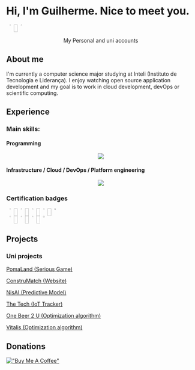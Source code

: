 # Hi, I'm Guilherme. Nice to meet you.

<div align=center style="display:flex">
  <a href="https://github.com/guilherme-n-l"><img src="https://avatars.githubusercontent.com/u/95086304?v=4" width="15%"/></a>
  <img width="2%">
  <a href="https://github.com/guilh-n-l"><img src="https://avatars.githubusercontent.com/u/110556149?v=4" width="15%"/></a>
</div>
<div align=center>
  <p>My Personal and uni accounts</p>
</div>

## About me

I'm currently a computer science major studying at Inteli (Instituto de Tecnologia e Liderança). I enjoy watching open source application development and my goal is to work in cloud development, devOps or scientific computing.

## Experience

### Main skills:

#### Programming

<p align="center">
  <a href="https://skillicons.dev">
    <img src="https://skillicons.dev/icons?i=java,py,js,go,c,cpp,nix,perl,rust" />
  </a>
</p>

#### Infrastructure / Cloud / DevOps / Platform engineering

<p align="center">
  <a href="https://skillicons.dev">
    <img src="https://skillicons.dev/icons?i=bash,linux,docker,kubernetes,aws,azure,gcp" />
  </a>
</p>

### Certification badges


<div align=center style="display:flex">
  <a href="https://www.credly.com/badges/cc745578-3992-4320-99c2-719247beb45e/public_url"><img src="https://images.credly.com/size/340x340/images/73e4a58b-a8ef-41a3-a7db-9183dd269882/image.png" width="15%"/></a>
  <img width="2%">
  <a href="https://www.credly.com/badges/595973f3-9ebe-4cf9-8ae4-1dafb98c1b4d/public_url"><img src="https://images.credly.com/size/340x340/images/2f7b0627-48a0-4894-8d46-3245bdfe0463/image.png" width="15%"/></a>
  <img width="2%">
  <a href="https://www.credly.com/badges/b7ed1ba1-ad3f-463f-b02a-2f8ec7256fb9/public_url"><img src="https://images.credly.com/size/340x340/images/119182cf-ca68-495a-a415-bff62dfdcc7e/image.png" width="15%"/></a>
  <img width="2%">
  <a href="https://www.credly.com/badges/1332c5ea-3c0a-4946-916c-9e413066baa9/public_url"><img src="https://images.credly.com/size/340x340/images/81fad72d-a948-409f-a979-0c1bf67b39ab/image.png" width="15%"/></a>
  <img width="2%">
  <a href="https://catalog-education.oracle.com/ords/certview/sharebadge?id=372EDF5A3BA1379C29F4EC56B659A6662063787DBC462AF6F56F3EA3EBB13DE7"><img src="https://brm-workforce.oracle.com/pdf/certview/images/OCI24AICFA.png" width="25%"/></a>
</div>

<div align=center style="display:flex">
  <a href="https://www.credly.com/badges/b8a084bc-6f78-47a4-9889-2c24037181fc/public_url"><img src="https://images.credly.com/size/340x340/images/00634f82-b07f-4bbd-a6bb-53de397fc3a6/image.png" width="15%"/></a>
  <img width="2%">
  <a href="https://www.credly.com/badges/0d31204d-46c2-4383-8f86-02604fa8d3cc/public_url"><img src="https://images.credly.com/size/340x340/images/08096465-cbfc-4c3e-93e5-93c5aa61f23e/image.png" width="15%"/></a>
  <img width="2%">
  <a href="https://learn.microsoft.com/api/credentials/share/en-us/GuilhermeNovaesLima-1409/84AA3A0FE9C17359?sharingId=5FF1BEEC0264BE57"><img src="https://learn.microsoft.com/media/learn/certification/badges/microsoft-certified-fundamentals-badge.svg" width="15%"/></a>
  <img width="2%">
  <a href="https://catalog-education.oracle.com/ords/certview/sharebadge?id=2F0A3091E3ACF2988FA1E44E85349CC83008BCDDA02EDC89C4B5C6650CE5C1A9"><img src="https://brm-workforce.oracle.com/pdf/certview/images/OCI2024FNDCFA.png" width="25%"/></a>
</div>

## Projects

### Uni projects

[PomaLand (Serious Game)](https://github.com/2022M1T6-inteli/Thunder-Tech)

[ConstruMatch (Website)](https://github.com/2022M2T6-Inteli/Projeto1)

[NisAI (Predictive Model)](https://github.com/2023M3T5-Inteli/grupo1)

[The Tech (IoT Tracker)](https://github.com/2023M4T5-Inteli/Projeto3)

[One Beer 2 U (Optimization algorithm)](https://github.com/InteliProjects/2023M5T5-Inteli-grupo3)

[Vitalis (Optimization algorithm)](https://github.com/InteliProjects/2023M6T5Inteli-g3-vitalis)

## Donations

[!["Buy Me A Coffee"](https://www.buymeacoffee.com/assets/img/custom_images/orange_img.png)](https://www.buymeacoffee.com/guinovaeslima)
